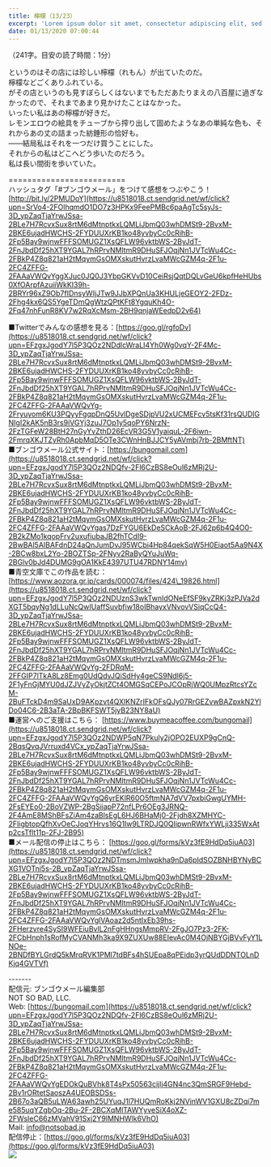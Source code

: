 ```yaml
---
title: 檸檬（13/23）
excerpt: 'Lorem ipsum dolor sit amet, consectetur adipiscing elit, sed do eiusmod tempor incididunt ut labore et dolore magna aliqua. Praesent elementum facilisis leo vel fringilla est ullamcorper eget. At imperdiet dui accumsan sit amet nulla facilisi morbi tempus.'
date: 01/13/2020 07:00:44
---
```


（241字。目安の読了時間：1分）  
  
というのはその店には珍しい檸檬（れもん）が出ていたのだ。  
檸檬などごくありふれている。  
がその店というのも見すぼらしくはないまでもただあたりまえの八百屋に過ぎなかったので、それまであまり見かけたことはなかった。  
いったい私はあの檸檬が好きだ。  
レモンエロウの絵具をチューブから搾り出して固めたようなあの単純な色も、それからあの丈の詰まった紡錘形の恰好も。  
――結局私はそれを一つだけ買うことにした。  
それからの私はどこへどう歩いたのだろう。  
私は長い間街を歩いていた。  
  
\=========================  
ハッシュタグ「#ブンゴウメール」をつけて感想をつぶやこう！　  
[http://bit.ly/2PMUDoY](https://u8518018.ct.sendgrid.net/wf/click?upn=SrVo4-2FOlhqmdO1DO7z3HPKx9FeePMBc6paAgTc5syJs-3D_ypZaqTjaYrwJSsa-2BLe7H7RcvxSux8rtM6dMtnptkxLQMLiJbmQ03whDMSt9-2BvxM-2BKE6ujadHWCHS-2FYDUUXrKB1ko48yvbyCc0cRihB-2Fp5Bay9wjnwFFFSOMUGZ1XsQFLW96vktbWS-2ByJdT-2FnJbdDf25hXT9YGAL7hRPrvNMltmR9DHuSFJOqjNn1JVTcWu4Cc-2FBkP4Z8q821aH2tMqymGsOMXskutHvrzLvaMWcGZM4q-2F1u-2FC4ZFFG-2FAAaVWQvYggXJuc0JQ0J3YbpGKVvD10CeiRsjQqtDQLvGeU6kpfHeHUbs0XfOArpfAzuiiWkKI39h-2BRYr96xZ9Ob7fIDnsyWIjJTw9JJbXPQnUa3KHULjeGEOY2-2FDz-2Fhg4kx6QS5YgeTDmQgWtzQPtKFt8YgquKh4O-2Fq47nhFunR8KV7w2RqXcMsm-2BH9qnjaWEedpD2v64)  
  
■Twitterでみんなの感想を見る：[https://goo.gl/rgfoDv](https://u8518018.ct.sendgrid.net/wf/click?upn=EFzgxJgodY7l5P3QOz2NDdlcWraLI4Yh0Wg0vqY-2F4Mc-3D_ypZaqTjaYrwJSsa-2BLe7H7RcvxSux8rtM6dMtnptkxLQMLiJbmQ03whDMSt9-2BvxM-2BKE6ujadHWCHS-2FYDUUXrKB1ko48yvbyCc0cRihB-2Fp5Bay9wjnwFFFSOMUGZ1XsQFLW96vktbWS-2ByJdT-2FnJbdDf25hXT9YGAL7hRPrvNMltmR9DHuSFJOqjNn1JVTcWu4Cc-2FBkP4Z8q821aH2tMqymGsOMXskutHvrzLvaMWcGZM4q-2F1u-2FC4ZFFG-2FAAaVWQvYg-2Fryuyom6KU3PQyyFgqpDnQ5UvlDgeSDjpVU2xUCMEFcv5tsKf31rsQUDlGNIgI2kAK5nB3rs9iVGYj3zuJ7Op1y5qoPY6NrzN-2FzTGFeW28BtH27nGyYvZthD26EcVR3G5V1yaiquL-2F6iwn-2FmrqXKJTZyRh0ApbMqD5OTe3CWnHnBJJCY5yAVmbj7rb-2BMftNT)  
■ブンゴウメール公式サイト：[https://bungomail.com](https://u8518018.ct.sendgrid.net/wf/click?upn=EFzgxJgodY7l5P3QOz2NDQfv-2Fl6CzBS8eOul6zMRj2U-3D_ypZaqTjaYrwJSsa-2BLe7H7RcvxSux8rtM6dMtnptkxLQMLiJbmQ03whDMSt9-2BvxM-2BKE6ujadHWCHS-2FYDUUXrKB1ko48yvbyCc0cRihB-2Fp5Bay9wjnwFFFSOMUGZ1XsQFLW96vktbWS-2ByJdT-2FnJbdDf25hXT9YGAL7hRPrvNMltmR9DHuSFJOqjNn1JVTcWu4Cc-2FBkP4Z8q821aH2tMqymGsOMXskutHvrzLvaMWcGZM4q-2F1u-2FC4ZFFG-2FAAaVWQvYgas7DzFYGU6EkDeSCkAoB-2FJ62p6b4Q4O0-2B2kZMo1kqopFrv2uxufiubaJB2fhTCdI9-2BwBAl5AIBAFdnD24aQnJumDvJ95WCbi4Hp84qekSqW5H0Eiaot5Aa9N4X-2BCw8bxL2Yo-2BOZTSp-2FNyv2RaByQYuJuWq-2BGlv0bJd4DUMG9gOA1KkE4397UTU47RDNY14mv)  
■青空文庫でこの作品を読む：[https://www.aozora.gr.jp/cards/000074/files/424\_19826.html](https://u8518018.ct.sendgrid.net/wf/click?upn=EFzgxJgodY7l5P3QOz2NDUznS3wkTwnIdONeEfSF9kyZRKj3zPJVa2dXGT5bqyNg1dLLuNcQwIUaffSuvbfiw18oIBhayxVNvovVSiqCcQ4-3D_ypZaqTjaYrwJSsa-2BLe7H7RcvxSux8rtM6dMtnptkxLQMLiJbmQ03whDMSt9-2BvxM-2BKE6ujadHWCHS-2FYDUUXrKB1ko48yvbyCc0cRihB-2Fp5Bay9wjnwFFFSOMUGZ1XsQFLW96vktbWS-2ByJdT-2FnJbdDf25hXT9YGAL7hRPrvNMltmR9DHuSFJOqjNn1JVTcWu4Cc-2FBkP4Z8q821aH2tMqymGsOMXskutHvrzLvaMWcGZM4q-2F1u-2FC4ZFFG-2FAAaVWQvYg-2FDRqM-2FFGIP7lTkA8Lz8Emg0UdQdvJQiSdHy4geCS9Ndl6j5-2F1yFnGjMYU0dJZJVyZyOkjtZCt4OMGSqCEPoJCOpRjWQ0UMpzRtcsYZcM-2BuFTckD4m9SaUxD9AKpzvt4QXlKNZrIFkOFsQJy07RrGEZvwBAZpxkN2YlDo04C6-2B3aTA-2BpBKFSWT5jyB23NY8aU)  
■運営へのご支援はこちら： [https://www.buymeacoffee.com/bungomail](https://u8518018.ct.sendgrid.net/wf/click?upn=EFzgxJgodY7l5P3QOz2NDWP5qN7Pkuly2jOPO2EUXP9gCnQ-2BqsQvqJVrruxd4VCx_ypZaqTjaYrwJSsa-2BLe7H7RcvxSux8rtM6dMtnptkxLQMLiJbmQ03whDMSt9-2BvxM-2BKE6ujadHWCHS-2FYDUUXrKB1ko48yvbyCc0cRihB-2Fp5Bay9wjnwFFFSOMUGZ1XsQFLW96vktbWS-2ByJdT-2FnJbdDf25hXT9YGAL7hRPrvNMltmR9DHuSFJOqjNn1JVTcWu4Cc-2FBkP4Z8q821aH2tMqymGsOMXskutHvrzLvaMWcGZM4q-2F1u-2FC4ZFFG-2FAAaVWQvYgQ6yrEKlR60O5ftmNA7dVV7pxbiGwgUYMH-2FsEYEo0-2BoVZWP-2BgSiiapP72nfLPr6OEg3JRNQ-2F4AmE8MShBFsZiAm4zaBlsEgL6HJ6BHaMj0-2Fjdh8XZMHYC-2FIigbtopQfhXvOeCJoqYHrvs16Q1Iw9LTRDJQ0QIipwnRWfxYWLji335WxAtp2csTflt11p-2FJ-2B95)  
■メール配信の停止はこちら： [https://goo.gl/forms/kVz3fE9HdDq5iuA03](https://u8518018.ct.sendgrid.net/wf/click?upn=EFzgxJgodY7l5P3QOz2NDTmsmJmIwpkha9nDa6pIdSOZBNHBYNyBCXG1VOTni5s-2B_ypZaqTjaYrwJSsa-2BLe7H7RcvxSux8rtM6dMtnptkxLQMLiJbmQ03whDMSt9-2BvxM-2BKE6ujadHWCHS-2FYDUUXrKB1ko48yvbyCc0cRihB-2Fp5Bay9wjnwFFFSOMUGZ1XsQFLW96vktbWS-2ByJdT-2FnJbdDf25hXT9YGAL7hRPrvNMltmR9DHuSFJOqjNn1JVTcWu4Cc-2FBkP4Z8q821aH2tMqymGsOMXskutHvrzLvaMWcGZM4q-2F1u-2FC4ZFFG-2FAAaVWQvYglVAoaz2d5ntIxEb39hs-2FHerzvre4SySI9WFEiuBvlL2nFgHHngsMmpRV-2FgJO7Pz3-2FK-2FCbHnph1sRofMyCVANMh3ka9X9ZUXUw88EIevAc0M4OjNBYGjBVvFyY1LNOe-2BNDfBYLGrdQ5kMrqRVK1PMl7tdBFs4hSUEpa8qPEidp3yrQUdDDNTOLnDKjq4GVTVf)  
  
\-------  
配信元: ブンゴウメール編集部  
NOT SO BAD, LLC.  
Web: [https://bungomail.com](https://u8518018.ct.sendgrid.net/wf/click?upn=EFzgxJgodY7l5P3QOz2NDQfv-2Fl6CzBS8eOul6zMRj2U-3D_ypZaqTjaYrwJSsa-2BLe7H7RcvxSux8rtM6dMtnptkxLQMLiJbmQ03whDMSt9-2BvxM-2BKE6ujadHWCHS-2FYDUUXrKB1ko48yvbyCc0cRihB-2Fp5Bay9wjnwFFFSOMUGZ1XsQFLW96vktbWS-2ByJdT-2FnJbdDf25hXT9YGAL7hRPrvNMltmR9DHuSFJOqjNn1JVTcWu4Cc-2FBkP4Z8q821aH2tMqymGsOMXskutHvrzLvaMWcGZM4q-2F1u-2FC4ZFFG-2FAAaVWQvYgEDOkQuBVhk8T4sPx50563cijlj4GN4nc3QmSRGF9Hebd-2Bv1rORtetSaoszA4UEOBSDSs-2B67o3aQB5uLWA63awh25UYuqJ1l7HUQmRoKkj2NVinWV1GXU8cZDqi7me585uqYZgbOq-2Bu-2F-2BCXqMlTAWYyveSiX4oXZ-2FWsIeC66zMVahV91Sxj2Y9lMNHWlk6VhO)  
Mail: info@notsobad.jp  
配信停止：[https://goo.gl/forms/kVz3fE9HdDq5iuA03](https://goo.gl/forms/kVz3fE9HdDq5iuA03)  
![](https://u8518018.ct.sendgrid.net/wf/open?upn=ypZaqTjaYrwJSsa-2BLe7H7RcvxSux8rtM6dMtnptkxLQMLiJbmQ03whDMSt9-2BvxM-2BKE6ujadHWCHS-2FYDUUXrKB1ko48yvbyCc0cRihB-2Fp5Bay9wjnwFFFSOMUGZ1XsQFLW96vktbWS-2ByJdT-2FnJbdDf25hXT9YGAL7hRPrvNMltmR9DHuSFJOqjNn1JVTcWu4Cc-2FBkP4Z8q821aH2tMqymGsOMXskutHvrzLvaMWcGZM4q-2F1u-2FC4ZFFG-2FAAaVWQvYg8DiPpBG5jUjVkk5ykuXNe8Wp2QHEcCjGXbuhn6gEDdXXP0EkFYOg7VtPsXOeURu25AhtgmXuF0Il6vZVdbjKxEzvcCxdGju3GAZVfL01DWSzMAGhsUJNFCvUXUf8O5KYZHca90B62Jr68OJqEcpCAm3K14oiCU8Qbqk95ZnnLZ5Rj4bNBZGbIVwup1VILn1nehjv8r26LTMS6YSsoCJVnQ-3D-3D)